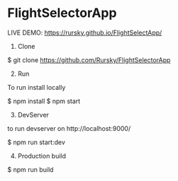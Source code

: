 # FlightSelectorApp

LIVE DEMO: https://rursky.github.io/FlightSelectApp/

1. Clone

$ git clone https://github.com/Rursky/FlightSelectorApp

2. Run

To run install locally

$ npm install
$ npm start

3. DevServer

to run devserver on http://localhost:9000/

$ npm run start:dev

4. Production build

$ npm run build
